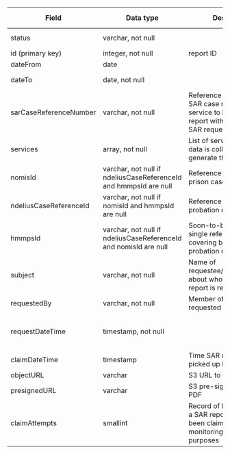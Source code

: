 
| Field | Data type | Description | Default value | Possible values
| --- | --- | --- | --- | --- |
| status | varchar, not null | | Pending | Pending, Completed |
| id (primary key) | integer, not null | report ID | | |
| dateFrom | date | | | |
| dateTo | date, not null | | Today's date | |
| sarCaseReferenceNumber | varchar, not null | Reference number from SAR case management service to link the SAR report with the original SAR request | | |
| services | array, not null | List of services from which data is collected to generate the SAR report| | |
| nomisId | varchar, not null if ndeliusCaseReferenceId and hmmpsId are null | Reference number for prison cases | | |
| ndeliusCaseReferenceId | varchar, not null if nomisId and hmmpsId are null | Reference number for probation cases | | |
| hmmpsId | varchar, not null if ndeliusCaseReferenceId and nomisId are null | Soon-to-be-implemented single reference number covering both prison and probation cases | | |
| subject | varchar, not null | Name of requestee/offender/person about whom the SAR report is requested| | |
| requestedBy | varchar, not null | Member of SAR team who requested the SAR report | | |
| requestDateTime | timestamp, not null | | Today's date and time| |
| claimDateTime | timestamp | Time SAR report request is picked up by a worker | | |
| objectURL | varchar | S3 URL to PDF object | | |
| presignedURL | varchar |S3 pre-signed URL link to PDF | | |
| claimAttempts | smallint | Record of how many times a SAR report request has been claimed, for monitoring/alerting purposes | 0 | |
